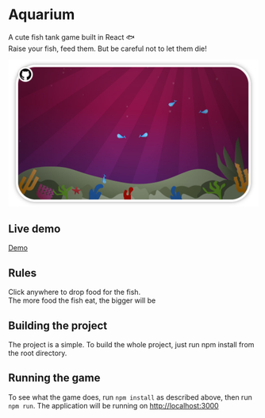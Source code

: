 # Aquarium

A cute fish tank game built in React 🐟  
Raise your fish, feed them. But be careful not to let them die!

![](./resource/image/aquarium.jpg)

## Live demo

[Demo](https://alonlevim.github.io/aquarium/)

## Rules

Click anywhere to drop food for the fish.  
The more food the fish eat, the bigger will be

## Building the project

The project is a simple. To build the whole project, just run npm install from the root directory.

## Running the game

To see what the game does, run `npm install` as described above, then run `npm run`. The application will be running on [http://localhost:3000](http://localhost:3000)
